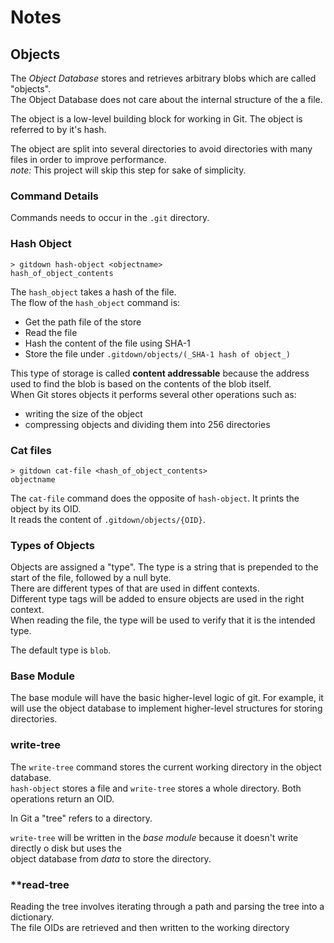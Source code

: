 # Notes

## **Objects**
The _Object Database_ stores and retrieves arbitrary blobs which are called "objects".  
The Object Database does not care about the internal structure of the a file.

The object is a low-level building block for working in Git. The object is referred to by it's hash.


The object are split into several directories to avoid directories with many files in order to improve performance.  
_note:_ This project will skip this step for sake of simplicity.

### **Command Details**
Commands needs to occur in the `.git` directory.

### **Hash Object**

```
> gitdown hash-object <objectname>
hash_of_object_contents
```

The `hash_object` takes a hash of the file.  
The flow of the `hash_object` command is:
* Get the path file of the store
* Read the file
* Hash the content of the file using SHA-1
* Store the file under `.gitdown/objects/(_SHA-1 hash of object_)`

This type of storage is called **content addressable** because the address used to find the blob is based on the contents of the blob itself.  
When Git stores objects it performs several other operations such as:
* writing the size of the object
* compressing objects and dividing them into 256 directories

### **Cat files**
```
> gitdown cat-file <hash_of_object_contents>
objectname
```
The `cat-file` command does the opposite of `hash-object`. It prints the object by its OID.  
It reads the content of `.gitdown/objects/{OID}`.

### **Types of Objects**
Objects are assigned a "type". The type is a string that is prepended to the start of the file, followed by a null byte.  
There are different types of that are used in diffent contexts.  
Different type tags will be added to ensure objects are used in the right context.  
When reading the file, the type will be used to verify that it is the intended type.

The default type is `blob`.

### **Base Module**
The base module will have the basic higher-level logic of git. 
For example, it will use the object database to implement higher-level structures for storing directories.


### **write-tree**
The `write-tree` command stores the current working directory in the object database.  
`hash-object` stores a file and `write-tree` stores a whole directory.
Both operations return an OID.

In Git a "tree" refers to a directory.

`write-tree` will be written in the _base module_ because it doesn't write directly o disk but uses the  
object database from _data_ to store the directory.

### **read-tree
Reading the tree involves iterating through a path and parsing the tree into a dictionary.  
The file OIDs are retrieved and then written to the working directory
